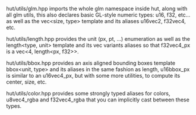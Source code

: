 hut/utils/glm.hpp imports the whole glm namespace inside hut, along with all glm utils, this also declares
basic GL-style numeric types: u16, f32, etc... as well as the vec<size, type> template and its aliases
u16vec2, f32vec4, etc.

hut/utils/length.hpp provides the unit (px, pt, ...) enumeration as well as the length<type, unit>
template and its vec variants aliases so that f32vec4_px is a vec<4, length<px, f32>>.

hut/utils/bbox.hpp provides an axis aligned bounding boxes template bbox<unit, type> and its aliases in the same
fashion as length, u16bbox_px is similar to an u16vec4_px, but with some more utilities, to compute its center,
size, etc.

hut/utils/color.hpp provides some strongly typed aliases for colors, u8vec4_rgba and f32vec4_rgba that you can
implicitly cast between these types.
